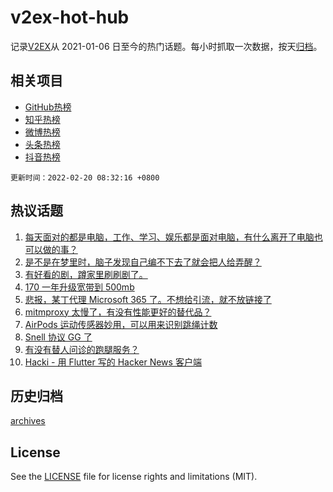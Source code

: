 # v2ex-hot-hub

 记录[V2EX](https://www.v2ex.com/)从 2021-01-06 日至今的热门话题。每小时抓取一次数据，按天[归档](archives)。
 
 ## 相关项目

- [GitHub热榜](https://github.com/lonnyzhang423/github-hot-hub)
- [知乎热榜](https://github.com/lonnyzhang423/zhihu-hot-hub)
- [微博热榜](https://github.com/lonnyzhang423/weibo-hot-hub)
- [头条热榜](https://github.com/lonnyzhang423/toutiao-hot-hub)
- [抖音热榜](https://github.com/lonnyzhang423/douyin-hot-hub)


 `更新时间：2022-02-20 08:32:16 +0800`

## 热议话题

1. [每天面对的都是电脑，工作、学习、娱乐都是面对电脑，有什么离开了电脑也可以做的事？](https://www.v2ex.com/t/835022)
1. [是不是在梦里时，脑子发现自己编不下去了就会把人给弄醒？](https://www.v2ex.com/t/834962)
1. [有好看的剧，蹲家里刷刷剧了。](https://www.v2ex.com/t/834968)
1. [170 一年升级宽带到 500mb](https://www.v2ex.com/t/835000)
1. [悲报，某丁代理 Microsoft 365 了。不想给引流，就不放链接了](https://www.v2ex.com/t/834964)
1. [mitmproxy 太慢了，有没有性能更好的替代品？](https://www.v2ex.com/t/835061)
1. [AirPods 运动传感器妙用，可以用来识别跳绳计数](https://www.v2ex.com/t/834969)
1. [Snell 协议 GG 了](https://www.v2ex.com/t/835007)
1. [有没有替人问诊的跑腿服务？](https://www.v2ex.com/t/835041)
1. [Hacki - 用 Flutter 写的 Hacker News 客户端](https://www.v2ex.com/t/834989)

## 历史归档

[archives](archives)

## License

See the [LICENSE](LICENSE) file for license rights and limitations (MIT).
